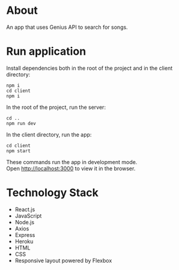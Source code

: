 # About

An app that uses Genius API to search for songs. 

# Run application

Install dependencies both in the root of the project and in the client directory:

```shell
npm i
cd client 
npm i
```

In the root of the project, run the server:

```shell
cd ..
npm run dev
```

In the client directory, run the app:

```shell
cd client 
npm start
```

These commands run the app in development mode.\
Open [http://localhost:3000](http://localhost:3000) to view it in the browser.

# Technology Stack

- React.js
- JavaScript
- Node.js
- Axios
- Express
- Heroku
- HTML
- CSS
- Responsive layout powered by Flexbox